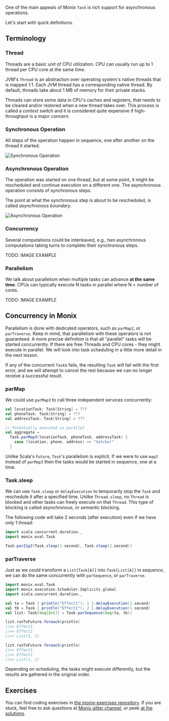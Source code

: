 One of the main appeals of Monix `Task` is rich support for asynchronous operations.

Let's start with quick definitions.

## Terminology

### Thread

Threads are a basic unit of CPU utilization. CPU can usually run up to 1 thread per CPU core at the same time.

JVM's `Thread` is an abstraction over operating system's native threads that is mapped 1:1. 
Each JVM thread has a corresponding native thread. By default, threads take about 1 MB of memory for their private stacks.

Threads can store some data in CPU's caches and registers, that needs to be cleared and/or restored when a new thread takes over.
This process is called a _context switch_ and it is considered quite expensive if high-throughput is a major concern.

### Synchronous Operation

All steps of the operation happen in sequence, one after another on the thread it started.

![Synchronous Operation](/api/content/courseImages/monix/sync_operation.svg)

### Asynchronous Operation

The operation was started on one thread, but at some point, it might be rescheduled and continue
execution on a different one. The asynchronous operation consists of synchronous steps. 

The point at what the synchronous step is about to be rescheduled, is called _asynchronous boundary_.

![Asynchronous Operation](/api/content/courseImages/monix/async_operation.svg)

### Concurrency

Several computations could be interleaved, e.g., two asynchronous computations taking turns to complete their synchronous steps.

TODO: IMAGE EXAMPLE

### Parallelism

We talk about parallelism when multiple tasks can advance **at the same time**.
CPUs can typically execute N tasks in parallel where N = number of cores.

TODO: IMAGE EXAMPLE

## Concurrency in Monix

Parallelism is done with dedicated operators, such as `parMap2`, or `parTraverse`.
Keep in mind, that parallelism with these operators is not guaranteed.
A more precise definition is that all "parallel" tasks will be started concurrently.
If there are free Threads and CPU cores - they might execute in parallel.
We will look into task scheduling in a little more detail in the next lesson.

If any of the concurrent `Task`s fails, the resulting `Task` will fail with the first error,
and we will attempt to cancel the rest because we can no longer receive a successful result.

### parMap

We could use `parMap3` to call three independent services concurrently:

```scala 
val locationTask: Task[String] = ???
val phoneTask: Task[String] = ???
val addressTask: Task[String] = ???

// Potentially executed in parallel
val aggregate =
  Task.parMap3(locationTask, phoneTask, addressTask) {
    case (location, phone, address) => "Gotcha!"
  }
```

Unlike Scala's `Future`, `Task`'s parallelism is explicit.
If we were to use `map3` instead of `parMap3` then the tasks would be started in sequence, one at a time.

### Task.sleep

We can use `Task.sleep` or `delayExecution` to temporarily stop the `Task` and reschedule it after a specified time.
Unlike `Thread.sleep`, no `Thread` is blocked and other tasks can freely execute on that `Thread`. 
This type of blocking is called _asynchronous_, or _semantic_ blocking.

The following code will take 2 seconds (after execution) even if we have only 1 thread:

```scala 
import scala.concurrent.duration._
import monix.eval.Task

Task.parZip2(Task.sleep(1.second), Task.sleep(2.second))
```

### parTraverse

Just as we could transform a `List[Task[A]]` into `Task[List[A]]` in _sequence_, we can do the same concurrently with
`parSequence`, or `parTraverse`.

```scala 
import monix.eval.Task
import monix.execution.Scheduler.Implicits.global
import scala.concurrent.duration._

val ta = Task { println("Effect1"); 1 }.delayExecution(1.second)
val tb = Task { println("Effect2"); 2 }.delayExecution(1.second)
val list: Task[Seq[Int]] = Task.parSequence(Seq(ta, tb))

list.runToFuture.foreach(println)
//=> Effect1
//=> Effect2
//=> List(1, 2)

list.runToFuture.foreach(println)
//=> Effect2
//=> Effect1
//=> List(1, 2)
```

Depending on scheduling, the tasks might execute differently, but the results are gathered in the original order.

## Exercises

You can find coding exercises in [the monix-exercises repository](https://github.com/scalazone/monix-exercises/blob/main/monix-task-exercises/src/main/scala/scalazone/monix/lesson4/ConcurrencyExercises.scala).
If you are stuck, feel free to ask questions at [Monix gitter channel](https://gitter.im/monix/monix),
or peek [at the solutions](https://github.com/scalazone/monix-exercises/blob/main/monix-task-solutions/src/main/scala/scalazone/monix/lesson4/ConcurrencyExercisesSolutions.scala).